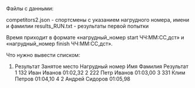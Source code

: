 Файлы с данными:

competitors2.json - спортсмены с указанием нагрудного номера, имени и фамилии
results_RUN.txt - результаты первой попытки
	




Время приходит в формате «нагрудный_номер start ЧЧ:ММ:СС,дст» и «нагрудный_номер finish ЧЧ:ММ:СС,дст».





Что нужно вывести списком:

1. Результат
Занятое место	Нагрудный номер	Имя	Фамилия	Результат
1	132	Иван	Иванов	01:02,32
2	222	Петр	Иванов	01:03,00
3	331	Клим	Петров	01:04,10
4	2	Андрей	Сидоров	01:05,98


